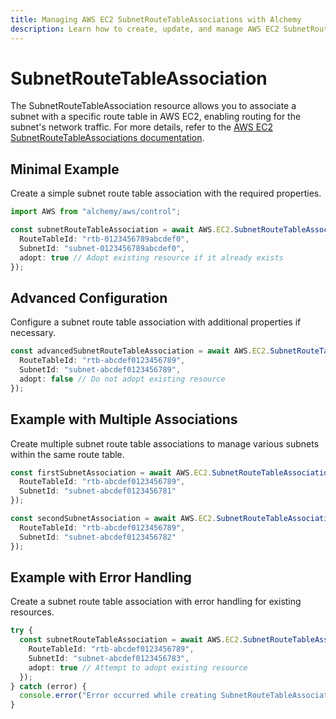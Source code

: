 ```yaml
---
title: Managing AWS EC2 SubnetRouteTableAssociations with Alchemy
description: Learn how to create, update, and manage AWS EC2 SubnetRouteTableAssociations using Alchemy Cloud Control.
---
```


# SubnetRouteTableAssociation

The SubnetRouteTableAssociation resource allows you to associate a subnet with a specific route table in AWS EC2, enabling routing for the subnet's network traffic. For more details, refer to the [AWS EC2 SubnetRouteTableAssociations documentation](https://docs.aws.amazon.com/ec2/latest/userguide/).

## Minimal Example

Create a simple subnet route table association with the required properties.

```ts
import AWS from "alchemy/aws/control";

const subnetRouteTableAssociation = await AWS.EC2.SubnetRouteTableAssociation("mySubnetAssociation", {
  RouteTableId: "rtb-0123456789abcdef0",
  SubnetId: "subnet-0123456789abcdef0",
  adopt: true // Adopt existing resource if it already exists
});
```

## Advanced Configuration

Configure a subnet route table association with additional properties if necessary.

```ts
const advancedSubnetRouteTableAssociation = await AWS.EC2.SubnetRouteTableAssociation("advancedSubnetAssociation", {
  RouteTableId: "rtb-abcdef0123456789",
  SubnetId: "subnet-abcdef0123456789",
  adopt: false // Do not adopt existing resource
});
```

## Example with Multiple Associations

Create multiple subnet route table associations to manage various subnets within the same route table.

```ts
const firstSubnetAssociation = await AWS.EC2.SubnetRouteTableAssociation("firstSubnetAssociation", {
  RouteTableId: "rtb-abcdef0123456789",
  SubnetId: "subnet-abcdef0123456781"
});

const secondSubnetAssociation = await AWS.EC2.SubnetRouteTableAssociation("secondSubnetAssociation", {
  RouteTableId: "rtb-abcdef0123456789",
  SubnetId: "subnet-abcdef0123456782"
});
```

## Example with Error Handling

Create a subnet route table association with error handling for existing resources.

```ts
try {
  const subnetRouteTableAssociation = await AWS.EC2.SubnetRouteTableAssociation("errorHandledAssociation", {
    RouteTableId: "rtb-abcdef0123456789",
    SubnetId: "subnet-abcdef0123456783",
    adopt: true // Attempt to adopt existing resource
  });
} catch (error) {
  console.error("Error occurred while creating SubnetRouteTableAssociation:", error);
}
```